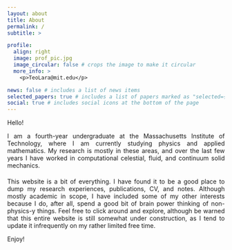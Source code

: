 ```yaml
---
layout: about
title: About
permalink: /
subtitle: >

profile:
  align: right
  image: prof_pic.jpg
  image_circular: false # crops the image to make it circular
  more_info: >
    <p>TeoLara@mit.edu</p>

news: false # includes a list of news items
selected_papers: true # includes a list of papers marked as "selected={true}"
social: true # includes social icons at the bottom of the page
---
```


<div align="justify" style="margin-bottom: 20px;">
  Hello!
  
  I am a fourth-year undergraduate at the Massachusetts Institute of Technology, where I am currently studying physics and applied mathematics. My research is mostly in these areas, and over the last few years I have worked in computational celestial, fluid, and continuum solid mechanics. 
  </div>

<div align="justify">
    This website is a bit of everything. I have found it to be a good place to dump my research experiences, publications, CV, and notes. Although mostly academic in scope, I have included some of my other interests because I do, after all, spend a good bit of brain power thinking of non-physics-y things. Feel free to click around and explore, although be warned that this entire website is still somewhat under construction, as I tend to update it infrequently on my rather limited free time. 
  
  Enjoy!
</div>
